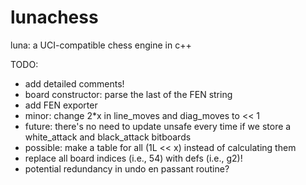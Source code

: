 # lunachess
luna: a UCI-compatible chess engine in c++

TODO:
- add detailed comments!
- board constructor: parse the last of the FEN string
- add FEN exporter
- minor: change 2*x in line_moves and diag_moves to << 1
- future: there's no need to update unsafe every time if we store a
  white_attack and black_attack bitboards
- possible: make a table for all (1L << x) instead of calculating them
- replace all board indices (i.e., 54) with defs (i.e., g2)!
- potential redundancy in undo en passant routine?
